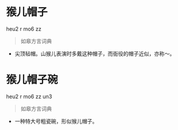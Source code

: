 # 猴儿帽子
heu2 r mo6 zz
> 如皋方言词典
- 尖顶毡帽。山猴儿表演时多戴这种帽子，而衙役的帽子近似，亦称～。

# 猴儿帽子碗
heu2 r mo6 zz un3
> 如皋方言词典
- 一种特大号粗瓷碗，形似猴儿帽子。
